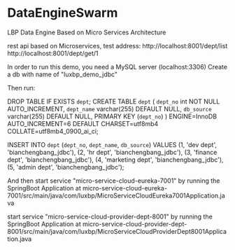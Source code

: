# DataEngineSwarm
 LBP Data Engine Based on Micro Services Architecture

rest api based on Microservices, test address:
http://localhost:8001/dept/list
http://localhost:8001/dept/get/1

In order to run this demo, you need a MySQL server (localhost:3306)
Create a db with name of "luxbp_demo_jdbc"

Then run:

DROP TABLE IF EXISTS `dept`;
CREATE TABLE `dept` (
`dept_no` int NOT NULL AUTO_INCREMENT,
`dept_name` varchar(255) DEFAULT NULL,
`db_source` varchar(255) DEFAULT NULL,
PRIMARY KEY (`dept_no`)
) ENGINE=InnoDB AUTO_INCREMENT=6 DEFAULT CHARSET=utf8mb4 COLLATE=utf8mb4_0900_ai_ci;

INSERT INTO `dept` (`dept_no`, `dept_name`, `db_source`) VALUES
(1, 'dev dept', 'bianchengbang_jdbc'),
(2, 'hr dept', 'bianchengbang_jdbc'),
(3, 'finance dept', 'bianchengbang_jdbc'),
(4, 'marketing dept', 'bianchengbang_jdbc'),
(5, 'admin dept', 'bianchengbang_jdbc');

And then
start service "micro-service-cloud-eureka-7001" by running the SpringBoot Application
at micro-service-cloud-eureka-7001/src/main/java/com/luxbp/MicroServiceCloudEureka7001Application.java

start service "micro-service-cloud-provider-dept-8001" by running the SpringBoot Application
at micro-service-cloud-provider-dept-8001/src/main/java/com/luxbp/MicroServiceCloudProviderDept8001Application.java